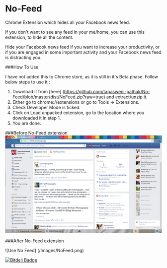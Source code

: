 No-Feed
=======

Chrome Extension which hides all your Facebook news feed.

If you don't want to see any feed in your me/home, you can use this extension, to hide all the content.

Hide your Facebook news feed if you want to increase your productivity, or if you are engaged in some important activity and your Facebook news feed is distracting you.

###How To Use

I have not added this to Chrome store, as it is still in it's Beta phase. Follow below steps to use it :

1. Download it from [here] (https://github.com/tapasweni-pathak/No-Feed/blob/master/dist/NoFeed.zip?raw=true) and extract/unzip it.
2. Either go to chrome://extensions or go to Tools -> Extensions.
3. Check Developer Mode is ticked.
4. Click on Load unpacked extension, go to the location where you downloaded it in step 1.
5. You are done.

###Before No-Feed extension
![So Much To Waste Your Time](/Images/ALot.png)

###After No-Feed extension

![Use No Feed] (/Images/NoFeed.png)


[![Bitdeli Badge](https://d2weczhvl823v0.cloudfront.net/tapasweni-pathak/no-feed/trend.png)](https://bitdeli.com/free "Bitdeli Badge")
